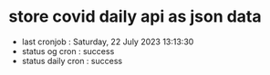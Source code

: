 # store covid daily api as json data

- last cronjob : Saturday, 22 July 2023 13:13:30
- status og cron : success
- status daily cron : success
      
      